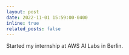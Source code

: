 ```yaml
---
layout: post
date: 2022-11-01 15:59:00-0400
inline: true
related_posts: false
---
```


Started my internship at AWS AI Labs in Berlin.
